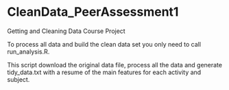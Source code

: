 # CleanData_PeerAssessment1
Getting and Cleaning Data Course Project

To process all data and build the clean data set you only need to call run_analysis.R.

This script download the original data file, process all the data and generate tidy_data.txt with a resume of the main features for each activity and subject.